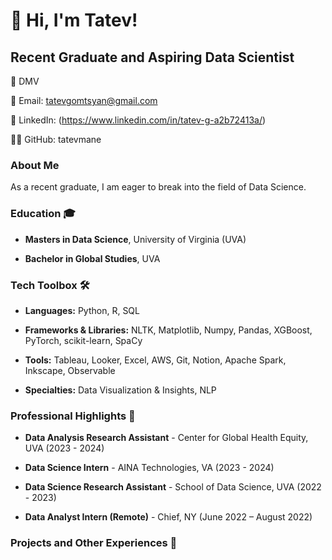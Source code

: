 # 👋 Hi, I'm Tatev!

## Recent Graduate and Aspiring Data Scientist

📍 DMV

📧 Email: tatevgomtsyan@gmail.com

🔗 LinkedIn: (https://www.linkedin.com/in/tatev-g-a2b72413a/)

👨‍💻 GitHub: tatevmane

### About Me
As a recent graduate, I am eager to break into the field of Data Science. 

### Education 🎓                                    	
- **Masters in Data Science**, University of Virginia (UVA)

- **Bachelor in Global Studies**, UVA

### Tech Toolbox 🛠️ 
- **Languages:** Python, R, SQL
  
- **Frameworks & Libraries:** NLTK, Matplotlib, Numpy, Pandas, XGBoost, PyTorch, scikit-learn, SpaCy
  
- **Tools:** Tableau, Looker, Excel, AWS, Git, Notion, Apache Spark, Inkscape, Observable
  
- **Specialties:** Data Visualization & Insights, NLP

### Professional Highlights 🌟
- **Data Analysis Research Assistant** - Center for Global Health Equity, UVA (2023 - 2024)

- **Data Science Intern** - AINA Technologies, VA (2023 - 2024)

- **Data Science Research Assistant** - School of Data Science, UVA (2022 - 2023)

- **Data Analyst Intern (Remote)** - Chief, NY (June 2022 – August 2022)

### Projects and Other Experiences 📜



